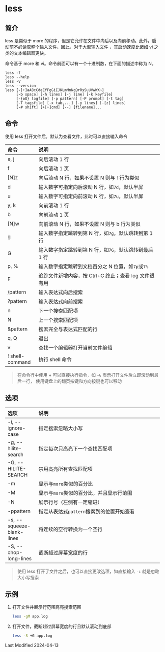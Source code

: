 # less

## 简介

less 是类似于 more 的程序，但是它允许在文件中向后以及向前移动。此外，启动前不必读取整个输入文件，因此，对于大型输入文件
，其启动速度比诸如 vi 之类的文本编辑器更快。

命令基于 more 和 vi。命令前面可以有一个十进制数，在下面的描述中称为 N。

```
less -?
less --help
less -V
less --version
less [-[+]aABcCdeEfFgGiIJKLmMnNqQrRsSuUVwWX~]
     [-b space] [-h lines] [-j line] [-k keyfile]
     [-{oO} logfile] [-p pattern] [-P prompt] [-t tag]
     [-T tagsfile] [-x tab,...] [-y lines] [-[z] lines]
     [-# shift] [+[+]cmd] [--] [filename]...
```

## 命令

<style>
table th:first-of-type {
    width: 20%;
}
</style>

使用 less 打开文件后，默认为查看文件，此时可以直接输入命令

| 命令            | 说明                                                   |
| :-------------- | :----------------------------------------------------- |
| e, j            | 向后滚动 1 行                                          |
| f               | 向后滚动 1 页                                          |
| [N]z            | 向后滚动 N 行，如果不设置 N 则与 f 行为类似            |
| d               | 输入数字可指定向后滚动 N 行，如`7d`，默认半屏          |
| u               | 输入数字可指定向前滚动 N 行，如`7u`，默认半屏          |
| y, k            | 向前滚动 1 行                                          |
| b               | 向前滚动 1 页                                          |
| [N]w            | 向前滚动 N 行，如果不设置 N 则与 b 行为类似            |
| g               | 输入数字指定跳转到第 N 行，如`7g`，默认跳转到第 1 行   |
| G               | 输入数字指定跳转到第 N 行，如`7G`，默认跳转到最后 1 行 |
| p, %            | 输入数字指定跳转到文档百分之 N 位置，如`7p`或`7%`      |
| F               | 追踪文件新增内容，按 Ctrl+C 终止；查看 log 文件很有用  |
| /pattern        | 输入表达式向后搜索                                     |
| ?pattern        | 输入表达式向前搜索                                     |
| n               | 下一个搜索匹配项                                       |
| N               | 上一个搜索匹配项                                       |
| &pattern        | 搜索完全与表达式匹配的行                               |
| q, Q            | 退出                                                   |
| v               | 查找一个编辑器打开当前文件编辑                         |
| ! shell-command | 执行 shell 命令                                        |

> 在命令行中使用 + 可以直接执行指令，如 `+G` 表示打开文件后立即滚动到最后一行，
> 使用键盘上的翻页按键和方向按键也可以移动

## 选项

| 选项                      | 说明                                      |
| :------------------------ | :---------------------------------------- |
| -i, --ignore-case         | 指定搜索忽略大小写                        |
| -g, --hilite-search       | 指定每次只高亮下一个查找匹配项            |
| -G, --HILITE-SEARCH       | 禁用高亮所有查找匹配项                    |
| -m                        | 显示与`more`类似的百分比                  |
| -M                        | 显示与`more`类似的百分比，并且显示行范围  |
| -N                        | 展示行号（左侧有一定缩进）                |
| -ppattern                 | 指定从表达式`pattern`搜索到的位置开始查看 |
| -s, --squeeze-blank-lines | 将连续的空行转换为一个空行                |
| -S, --chop-long-lines     | 截断超过屏幕宽度的行                      |

> 使用 less 打开了文件之后，也可以直接更改选项，如直接输入 `-i` 就是忽略大小写搜索

## 示例

1. 打开文件并展示行范围高亮搜索范围

   ```bash
   less -gM app.log
   ```

2. 打开文件，截断超过屏幕宽度的行且默认滚动到底部

   ```bash
   less -S +G app.log
   ```

Last Modified 2024-04-13
